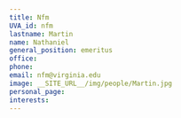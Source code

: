 ```yaml
---
title: Nfm
UVA_id: nfm
lastname: Martin
name: Nathaniel
general_position: emeritus
office: 
phone: 
email: nfm@virginia.edu
image: __SITE_URL__/img/people/Martin.jpg
personal_page: 
interests: 
---
```



